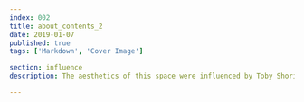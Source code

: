 ```yaml
---
index: 002
title: about_contents_2
date: 2019-01-07
published: true
tags: ['Markdown', 'Cover Image']

section: influence
description: The aesthetics of this space were influenced by Toby Shorin's SubPixel.space. The Insignia/Logo of the space was built upon the showcased in the 61st episode of Mr Freeman, a seried by Vladimir Ponomarev. The influences of it's creator, since bring dynamic, will be discussed in a relative entry.

---
```

